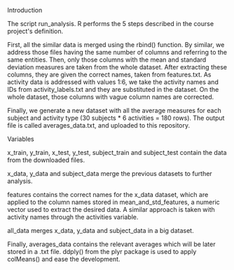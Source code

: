 Introduction

The script run_analysis.
R performs the 5 steps described in the course project's definition.

First, all the similar data is merged using the rbind() function. By similar, we address those files having the same number of columns and referring to the same entities.
Then, only those columns with the mean and standard deviation measures are taken from the whole dataset. After extracting these columns, they are given the correct names, taken from features.txt.
As activity data is addressed with values 1:6, we take the activity names and IDs from activity_labels.txt and they are substituted in the dataset.
On the whole dataset, those columns with vague column names are corrected.


Finally, we generate a new dataset with all the average measures for each subject and activity type (30 subjects * 6 activities = 180 rows). The output file is called averages_data.txt, and uploaded to this repository.


Variables


x_train, y_train, x_test, y_test, subject_train and subject_test contain the data from the downloaded files.

x_data, y_data and subject_data merge the previous datasets to further analysis.

features contains the correct names for the x_data dataset, which are applied to the column names stored in mean_and_std_features, a numeric vector used to extract the desired data.
A similar approach is taken with activity names through the activities variable.


all_data merges x_data, y_data and subject_data in a big dataset.


Finally, averages_data contains the relevant averages which will be later stored in a .txt file. ddply() from the plyr package is used to apply colMeans() and ease the development.
